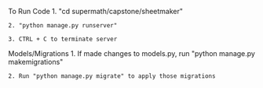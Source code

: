 To Run Code
    1. "cd supermath/capstone/sheetmaker"

    2. "python manage.py runserver"

    3. CTRL + C to terminate server

Models/Migrations
    1. If made changes to models.py, run "python manage.py makemigrations"
    
    2. Run "python manage.py migrate" to apply those migrations



